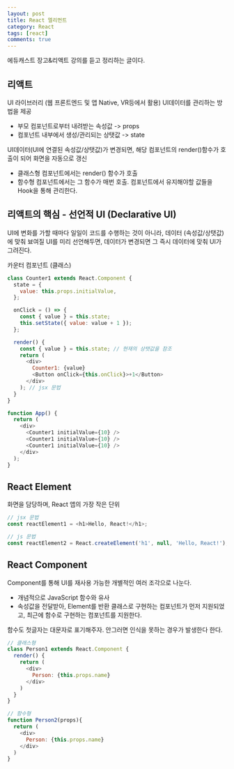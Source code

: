 ```yaml
---
layout: post
title: React 엘리먼트
category: React
tags: [react]
comments: true
---
```

에듀캐스트 장고&리액트 강의를 듣고 정리하는 글이다.

## 리액트
UI 라이브러리 (웹 프론트엔드 및 앱 Native, VR등에서 활용)
UI데이터를 관리하는 방법을 제공
- 부모 컴포넌트로부터 내려받는 속성값 -> props
- 컴포넌트 내부에서 생성/관리되는 상탯값 -> state

UI데이터(UI에 연결된 속성값/상탯값)가 변경되면, 해당 컴포넌트의 render()함수가 호출이 되어 화면을 자동으로 갱신
- 클래스형 컴포넌트에서는 render() 함수가 호출
- 함수형 컴포넌트에서는 그 함수가 매번 호출. 컴포넌트에서 유지해야할 값들을 Hook을 통해 관리한다.

## 리액트의 핵심 - 선언적 UI (Declarative UI)
UI에 변화를 가할 때마다 일일이 코드를 수행하는 것이 아니라, 데이터 (속성값/상탯값)에 맞춰 뵤여질 UI를 미리 선언해두면, 데이터가 변경되면 그 즉시 데이터에 맞춰 UI가 그려진다.

카운터 컴포넌트 (클래스)
```javascript
class Counter1 extends React.Component {
  state = {
    value: this.props.initialValue,
  };

  onClick = () => {
    const { value } = this.state;
    this.setState({ value: value + 1 });
  };

  render() {
    const { value } = this.state; // 현재의 상탯값을 참조
    return (
      <div>
        Counter1: {value}
        <Button onClick={this.onClick}>+1</Button>
      </div>
    ); // jsx 문법
  }
}

function App() {
  return (
    <div>
      <Counter1 initialValue={10} />
      <Counter1 initialValue={10} />
      <Counter1 initialValue={10} />
    </div>
  );
}
```

## React Element
화면을 담당하며, React 앱의 가장 작은 단위

```javascript
// jsx 문법
const reactElement1 = <h1>Hello, React!</h1>;

// js 문법
const reactElement2 = React.createElement('h1', null, 'Hello, React!');
```

## React Component
Component를 통해 UI를 재사용 가능한 개별적인 여러 조각으로 나눈다.
- 개념적으로 JavaScript 함수와 유사
- 속성값을 전달받아, Element를 반환
클래스로 구현하는 컴포넌트가 먼저 지원되었고, 최근에 함수로 구현하는 컴포넌트를 지원한다.

함수도 첫글자는 대문자로 표기해주자. 안그러면 인식을 못하는 경우가 발생한다 한다.
```javascript
// 클래스형
class Person1 extends React.Component {
  render() {
    return (
      <div>
        Person: {this.props.name}
      </div>
    )
  }
}

// 함수형
function Person2(props){
  return (
    <div>
      Person: {this.props.name}
    </div>
  )
}
```
